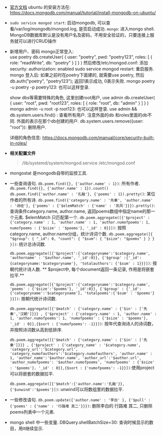 * [官方文档](https://docs.mongodb.com/manual/)
  ubuntu 的安装方法在: https://docs.mongodb.com/manual/tutorial/install-mongodb-on-ubuntu/

* `sudo service mongod start`: 启动mongodb, 可以查看/var/log/mongodb/mongod.log, 是否启动成功.
  `mongo`:  进入mongo shell. MongoDB数据库默认是没有用户名及密码，不用安全验证的，只要连接上服务就可以进行CRUD操作

* 新增用户、密码
  mongo正常登入:  
  use poetry
db.createUser(
  {
    user: "poetry",
    pwd: "poetry123",
    roles: [
       { role: "readWrite", db: "poetry" }
    ]
  }
)
  然后修改/etc/mongod.conf: 添加
  security:
  authorization: enabled
  sudo service mongod restart: 重启服务.
  mongo 登入后: 如果之前时在poetry下面建的, 就需要use poetry, 然后 db.auth("poetry", "poetry123"); 返回1表示成功, 0表示失败.
  mongo poetry -u poetry -p poetry123: 也可以这样登录.

  show dbs等需要特殊的角色, 这里创建root用户,
  use admin
  db.createUser(
  {
    user: "root",
    pwd: "root123",
    roles: [
       { role: "root", db: "admin" }
    ]
  }
)
  mongo admin -u root -p root123: 也可以这样登录.
  use admin && db.system.users.find() : 查看所有用户.  注意外面的db 和roles里面的db不同. 外面的表示在那个db创建的用户.
  db.system.users.remove({user: "root"}): 删除用户.

  详细的角色信息: https://docs.mongodb.com/manual/core/security-built-in-roles/


* **相关配置文件**
  > /lib/systemd/system/mongod.service
  > /etc/mongod.conf

* mongostat 是mongodb自带的监控工具.

* 一些查询语句.
  `db.poem.find({}, {'author.name' : 1})`: 所有作者. `db.poem.find({}, {'author.name' : 1}).count()`
  `db.poem.find({'author.name' : '孔融'}, {'poems' : 1}).pretty()`: 某位作者的所有诗.
  `db.poem.find({'category.name' : '先秦', 'author.name' : '诗经'}, {'poems' : {'$elemMatch' : {'name' : '凯风'}}}).pretty()`: 查询条件category.name, author.name,  返回poems数组中指定name的那一个元素.  $elemMatch 只匹配第一个.
  `db.poem.aggregate([{'$project' : {'category.name' : 1, 'author.name' : 1, 'author.numofpoems': 1, numofpoems : {'$size' : '$poems'}, '_id' : 0}}])`: 按照category.name, author.name分组，统计诗词个数.
  `db.poem.aggregate([{
   "$group": {
      "_id": 0,
      "count": {
         "$sum": {
            "$size": "$poems"
         }
      }
   }
  }])`: 统计总诗词数.

  `db.poem.aggregate([{'$project':{'categoryname':'$category.name', 'authorname' : '$author.name', '_id':0}}, {'$group' :{'_id':{categoryname:'$categoryname'}, 'totalauthors': {'$sum' : 1}}}])`: 按朝代统计诗人数.  ** $project中, 每个document返回一条记录, 作用是将嵌套拉平.**
  
  `db.poem.aggregate([{'$project':{'categoryname':'$category.name', 'poems' : {'$size':'$poems'}, '_id':0}}, {'$group' : {'_id':{'categoryname':'$categoryname'}, 'totalpoems':{'$sum' : '$poems'} }}])`: 按朝代统计诗词数.

  `db.poem.aggregate([{'$match' : {'category.name' : {'$in' : ['先秦','汉朝']}}} , {'$project' : {'category.name' : 1, 'author.name' : 1, 'author.numofpoems': 1, 'numofpoems' : {'$size' : '$poems'}, '_id' : 0}},{$sort : {'numofpoems': -1}}])`:  按年代查询诗人的诗词数，并按照诗词数从高到低排序.

  `db.poem.aggregate([{'$match' : {'category.name' : {'$in' : ['先秦']}}} , {'$project' : {'category_name' : '$category.name', 'category_url':'$category.url', 'category_numofauthors':'$category.numofauthors', 'author.name' : 1, 'author_name':'$author.name', 'author_url':'$author.url', 'author_numofpoems': '$author.numofpoems', 'numofpoems' : {'$size' : '$poems'}, '_id' : 0}},{$sort : {'numofpoems': -1}}])`:使用project 可以将嵌套的数据拉平.

  `db.poem.aggregate([{'$match':{'author.name':'孔融'}}, {'$unwind':'$poems'}])`: unwind可以将数组里的数据拉平.

  
* 一些修改语句.
  `db.poem.update({'author.name' : '李白' }, {'$pull' : {'poems' : {'name' : '行路难 其二'}}})`: 删除李白的 行路难 其二, 只删除poems列表中一个元素.

* mongo shell 中一些变量.
  DBQuery.shellBatchSize=30:  查询时候显示的数目，用it继续显示.
  


